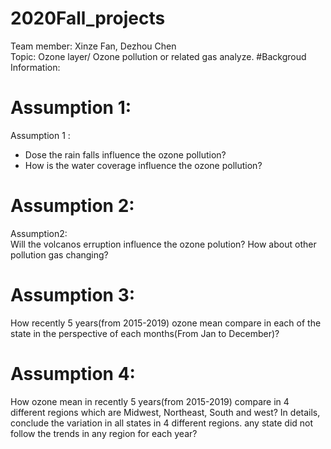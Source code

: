 # 2020Fall_projects
Team member: Xinze Fan, Dezhou Chen   
Topic: Ozone layer/ Ozone pollution or related gas analyze.
#Backgroud Information:
# Assumption 1:
Assumption 1 :   
- Dose the rain falls influence the ozone pollution?     
- How is the water coverage influence the ozone pollution?

# Assumption 2:
Assumption2:     
Will the volcanos erruption influence the ozone polution?
How about other pollution gas changing? 

# Assumption 3:
How recently 5 years(from 2015-2019) ozone mean compare in each of the state in the perspective of each months(From Jan to December)?


# Assumption 4:
How ozone mean in recently 5 years(from 2015-2019) compare in 4 different regions which are Midwest, Northeast, South and west?
In details, conclude the variation in all states in 4 different regions.
any state did not follow the trends in any region for each year?
